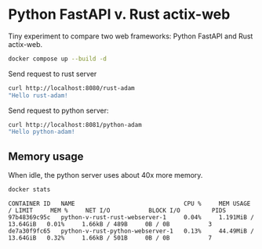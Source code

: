 # Python FastAPI v. Rust actix-web

Tiny experiment to compare two web frameworks: Python FastAPI and Rust actix-web.

```bash
docker compose up --build -d
```

Send request to rust server

```bash
curl http://localhost:8080/rust-adam
"Hello rust-adam!
```

Send request to python server:

```bash
curl http://localhost:8081/python-adam
"Hello python-adam!
```

## Memory usage

When idle, the python server uses about 40x more memory.

```bash
docker stats
```

```text
CONTAINER ID   NAME                               CPU %     MEM USAGE / LIMIT     MEM %     NET I/O           BLOCK I/O         PIDS
97b48369c95c   python-v-rust-rust-webserver-1     0.04%     1.191MiB / 13.64GiB   0.01%     1.66kB / 489B     0B / 0B           3
de7a30f9fc65   python-v-rust-python-webserver-1   0.13%     44.49MiB / 13.64GiB   0.32%     1.66kB / 501B     0B / 0B           7
```
